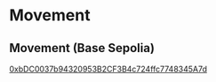 # Movement

## Movement (Base Sepolia)

[0xbDC0037b94320953B2CF3B4c724ffc7748345A7d](https://sepolia.basescan.org/address/0xbDC0037b94320953B2CF3B4c724ffc7748345A7d)
